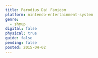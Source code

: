 ```yaml
---
title: Parodius Da! Famicom
platform: nintendo-entertainment-system
genre:
  - shmup
digital: false
physical: true
guide: false
pending: false
posted: 2015-04-02
---
```

